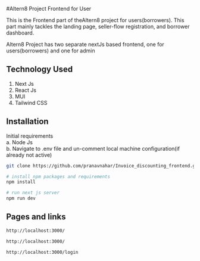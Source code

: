 #Altern8 Project Frontend for User

This is the Frontend part of theAltern8 project for users(borrowers). This part mainly tackles the landing page, seller-flow registration, and borrower dashboard.

Altern8 Project has two separate nextJs based frontend, one for users(borrowers) and one for admin

## Technology Used

1. Next Js
2. React Js
3. MUI
4. Tailwind CSS

## Installation

Initial requirements  
a. Node Js  
b. Navigate to .env file and un-comment local machine configuration(if already not active)

```bash
git clone https://github.com/pranavnahar/Invoice_discounting_frontend.git
```

```bash
# install npm packages and requirements
npm install
```

```bash
# run next js server
npm run dev

```

## Pages and links

```bash
http://localhost:3000/
```

```bash
http://localhost:3000/
```

```bash
http://localhost:3000/login
```


